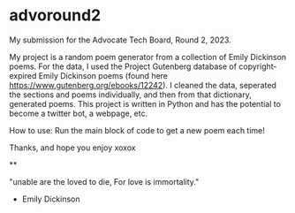 # advoround2
My submission for the Advocate Tech Board, Round 2, 2023. 

My project is a random poem generator from a collection of Emily Dickinson poems. For the data, I used the Project Gutenberg database of copyright-expired Emily Dickinson poems (found here https://www.gutenberg.org/ebooks/12242). I cleaned the data, seperated the sections and poems individually, and then from that dictionary, generated poems. This project is written in Python and has the potential to become a twitter bot, a webpage, etc.

How to use: Run the main block of code to get a new poem each time!

Thanks, and hope you enjoy xoxox

**

"unable are the loved to die, 
For love is immortality."
- Emily Dickinson

